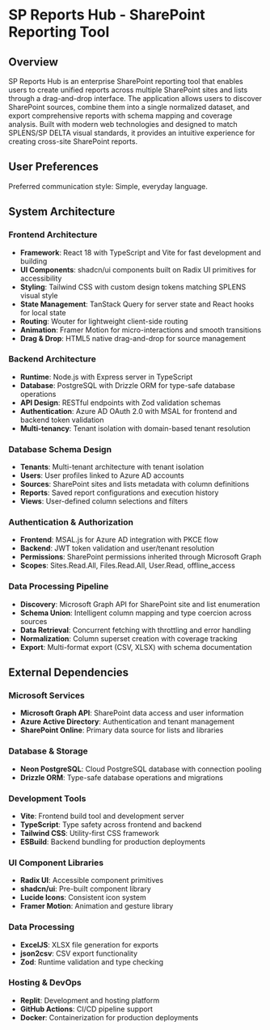 # SP Reports Hub - SharePoint Reporting Tool

## Overview

SP Reports Hub is an enterprise SharePoint reporting tool that enables users to create unified reports across multiple SharePoint sites and lists through a drag-and-drop interface. The application allows users to discover SharePoint sources, combine them into a single normalized dataset, and export comprehensive reports with schema mapping and coverage analysis. Built with modern web technologies and designed to match SPLENS/SP DELTA visual standards, it provides an intuitive experience for creating cross-site SharePoint reports.

## User Preferences

Preferred communication style: Simple, everyday language.

## System Architecture

### Frontend Architecture
- **Framework**: React 18 with TypeScript and Vite for fast development and building
- **UI Components**: shadcn/ui components built on Radix UI primitives for accessibility
- **Styling**: Tailwind CSS with custom design tokens matching SPLENS visual style
- **State Management**: TanStack Query for server state and React hooks for local state
- **Routing**: Wouter for lightweight client-side routing
- **Animation**: Framer Motion for micro-interactions and smooth transitions
- **Drag & Drop**: HTML5 native drag-and-drop for source management

### Backend Architecture
- **Runtime**: Node.js with Express server in TypeScript
- **Database**: PostgreSQL with Drizzle ORM for type-safe database operations
- **API Design**: RESTful endpoints with Zod validation schemas
- **Authentication**: Azure AD OAuth 2.0 with MSAL for frontend and backend token validation
- **Multi-tenancy**: Tenant isolation with domain-based tenant resolution

### Database Schema Design
- **Tenants**: Multi-tenant architecture with tenant isolation
- **Users**: User profiles linked to Azure AD accounts
- **Sources**: SharePoint sites and lists metadata with column definitions
- **Reports**: Saved report configurations and execution history
- **Views**: User-defined column selections and filters

### Authentication & Authorization
- **Frontend**: MSAL.js for Azure AD integration with PKCE flow
- **Backend**: JWT token validation and user/tenant resolution
- **Permissions**: SharePoint permissions inherited through Microsoft Graph
- **Scopes**: Sites.Read.All, Files.Read.All, User.Read, offline_access

### Data Processing Pipeline
- **Discovery**: Microsoft Graph API for SharePoint site and list enumeration
- **Schema Union**: Intelligent column mapping and type coercion across sources
- **Data Retrieval**: Concurrent fetching with throttling and error handling
- **Normalization**: Column superset creation with coverage tracking
- **Export**: Multi-format export (CSV, XLSX) with schema documentation

## External Dependencies

### Microsoft Services
- **Microsoft Graph API**: SharePoint data access and user information
- **Azure Active Directory**: Authentication and tenant management
- **SharePoint Online**: Primary data source for lists and libraries

### Database & Storage
- **Neon PostgreSQL**: Cloud PostgreSQL database with connection pooling
- **Drizzle ORM**: Type-safe database operations and migrations

### Development Tools
- **Vite**: Frontend build tool and development server
- **TypeScript**: Type safety across frontend and backend
- **Tailwind CSS**: Utility-first CSS framework
- **ESBuild**: Backend bundling for production deployments

### UI Component Libraries
- **Radix UI**: Accessible component primitives
- **shadcn/ui**: Pre-built component library
- **Lucide Icons**: Consistent icon system
- **Framer Motion**: Animation and gesture library

### Data Processing
- **ExcelJS**: XLSX file generation for exports
- **json2csv**: CSV export functionality
- **Zod**: Runtime validation and type checking

### Hosting & DevOps
- **Replit**: Development and hosting platform
- **GitHub Actions**: CI/CD pipeline support
- **Docker**: Containerization for production deployments